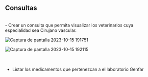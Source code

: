 ## Consultas
<br>
- Crear un consulta que permita visualizar los veterinarios cuya especialidad sea Cirujano vascular.

  ![Captura de pantalla 2023-10-15 191751](https://github.com/julianlpz69/VeterinariaCampus/assets/131847060/7c39a3b1-4b4d-4b80-8c85-0edf3cc3f909)

![Captura de pantalla 2023-10-15 192115](https://github.com/julianlpz69/VeterinariaCampus/assets/131847060/5789ef66-2349-4944-af89-a467056571df)
<br>
<br>
<br>


- Listar los medicamentos que pertenezcan a el laboratorio Genfar



